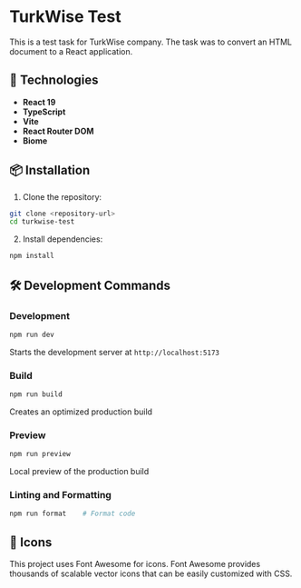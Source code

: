# TurkWise Test

This is a test task for TurkWise company. The task was to convert an HTML document to a React application.

## 🚀 Technologies

- **React 19** 
- **TypeScript** 
- **Vite** 
- **React Router DOM** 
- **Biome** 

## 📦 Installation

1. Clone the repository:
```bash
git clone <repository-url>
cd turkwise-test
```

2. Install dependencies:
```bash
npm install
```

## 🛠️ Development Commands

### Development
```bash
npm run dev
```
Starts the development server at `http://localhost:5173`

### Build
```bash
npm run build
```
Creates an optimized production build

### Preview
```bash
npm run preview
```
Local preview of the production build

### Linting and Formatting
```bash
npm run format    # Format code
```


## 🎨 Icons

This project uses Font Awesome for icons. Font Awesome provides thousands of scalable vector icons that can be easily customized with CSS.
